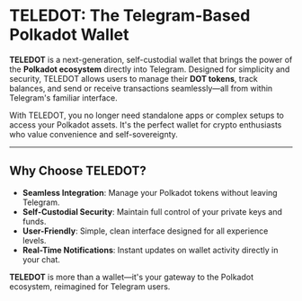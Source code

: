 # **TELEDOT: The Telegram-Based Polkadot Wallet**

**TELEDOT** is a next-generation, self-custodial wallet that brings the power of the **Polkadot ecosystem** directly into Telegram. Designed for simplicity and security, TELEDOT allows users to manage their **DOT tokens**, track balances, and send or receive transactions seamlessly—all from within Telegram's familiar interface.

With TELEDOT, you no longer need standalone apps or complex setups to access your Polkadot assets. It's the perfect wallet for crypto enthusiasts who value convenience and self-sovereignty.

---

## **Why Choose TELEDOT?**
- **Seamless Integration**: Manage your Polkadot tokens without leaving Telegram.
- **Self-Custodial Security**: Maintain full control of your private keys and funds.
- **User-Friendly**: Simple, clean interface designed for all experience levels.
- **Real-Time Notifications**: Instant updates on wallet activity directly in your chat.

**TELEDOT** is more than a wallet—it's your gateway to the Polkadot ecosystem, reimagined for Telegram users.
